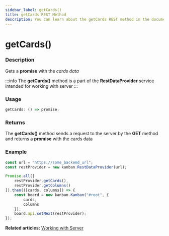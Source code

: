```yaml
---
sidebar_label: getCards()
title: getCards REST Method
description: You can learn about the getCards REST method in the documentation of the DHTMLX JavaScript Kanban library. Browse developer guides and API reference, try out code examples and live demos, and download a free 30-day evaluation version of DHTMLX Kanban.
---
```


# getCards()

### Description

Gets a **promise** with the *cards data*

:::info
The **getCards()** method is a part of the **RestDataProvider** service intended for working with server
:::

### Usage

~~~jsx {}
getCards: () => promise;
~~~

### Returns

The **getCards()** method sends a request to the server by the **GET** method and returns a **promise** with the cards data

### Example

~~~jsx {2,5}
const url = "https://some_backend_url";
const restProvider = new kanban.RestDataProvider(url);

Promise.all([
	restProvider.getCards(),
	restProvider.getColumns()
]).then(([cards, columns]) => {
	const board = new kanban.Kanban("#root", {
		cards,
		columns
	});
	board.api.setNext(restProvider);
});
~~~

**Related articles:** [Working with Server](../../../guides/working_with_server)
